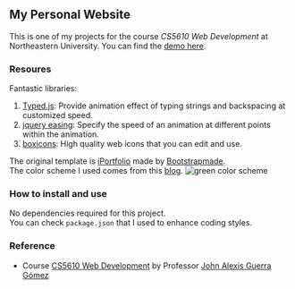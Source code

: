 ## My Personal Website

This is one of my projects for the course _CS5610 Web Development_ at Northeastern University. You can find the [demo here](https://www.google.com/).

### Resoures

Fantastic libraries:

1. [Typed.js](https://github.com/mattboldt/typed.js/): Provide animation effect of typing strings and backspacing at customized speed.
2. [jquery easing](https://jqueryui.com/easing/): Specify the speed of an animation at different points within the animation.
3. [boxicons](https://boxicons.com/): High quality web icons that you can edit and use.   

The original template is [iPortfolio](https://bootstrapmade.com/demo/iPortfolio/) made by [Bootstrapmade](https://bootstrapmade.com/).  
The color scheme I used comes from this [blog](https://visme.co/blog/website-color-schemes/).
![green color scheme](https://visme.co/blog/wp-content/uploads/2016/09/website27.jpg)

### How to install and use

No dependencies required for this project.   
You can check `package.json` that I used to enhance coding styles.

### Reference

-   Course [CS5610 Web Development](https://johnguerra.co/classes/webDevelopment_fall_2020/) by Professor [John Alexis Guerra Gómez](https://johnguerra.co/)
